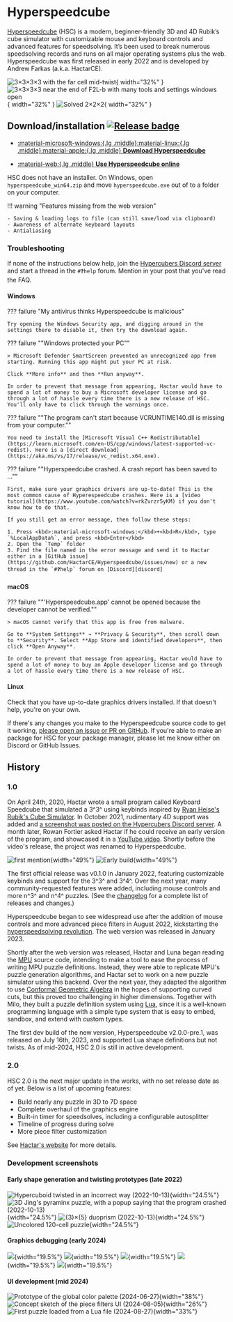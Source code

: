 # Hyperspeedcube

[Hyperspeedcube](https://ajfarkas.dev/hyperspeedcube/) (HSC) is a modern, beginner-friendly 3D and 4D Rubik’s cube simulator with customizable mouse and keyboard controls and advanced features for speedsolving. It’s been used to break numerous speedsolving records and runs on all major operating systems plus the web. Hyperspeedcube was first released in early 2022 and is developed by Andrew Farkas (a.k.a. HactarCE).

![3×3×3×3 with the far cell mid-twist](https://assets.hypercubing.xyz/img/virt/hsc/mid_twist.png){ width="32%" }
![3×3×3×3 near the end of F2L-b with many tools and settings windows open](https://assets.hypercubing.xyz/img/virt/hsc/tools.png){ width="32%" }
![Solved 2×2×2](https://assets.hypercubing.xyz/img/virt/hsc/solved_2x2x2.png){ width="32%" }

## Download/installation [![Release badge]][Release link]

<div class="grid cards" markdown>

-   [:material-microsoft-windows:{.lg .middle}:material-linux:{.lg .middle}:material-apple:{.lg .middle} **Download Hyperspeedcube**][hsc-download]

-   [:material-web:{.lg .middle} **Use Hyperspeedcube online**][hsc-web]

</div>

[Release badge]: https://img.shields.io/github/v/release/HactarCE/Hyperspeedcube
[Release link]: https://github.com/HactarCE/Hyperspeedcube/releases/latest
[hsc-download]: https://ajfarkas.dev/hyperspeedcube/
[hsc-web]: https://hypercubing.xyz/hyperspeedcube/

HSC does not have an installer. On Windows, open `hyperspeedcube_win64.zip` and move `hyperspeedcube.exe` out of  to a folder on your computer.

!!! warning "Features missing from the web version"

    - Saving & loading logs to file (can still save/load via clipboard)
    - Awareness of alternate keyboard layouts
    - Antialiasing

### Troubleshooting

If none of the instructions below help, join the [Hypercubers Discord server][discord] and start a thread in the `#❓help` forum. Mention in your post that you've read the FAQ.

[discord]: https://discord.gg/xxFvfyx89p

#### Windows

??? failure "My antivirus thinks Hyperspeedcube is malicious"

    Try opening the Windows Security app, and digging around in the settings there to disable it, then try the download again.

??? failure ""Windows protected your PC""

    > Microsoft Defender SmartScreen prevented an unrecognized app from starting. Running this app might put your PC at risk.

    Click **More info** and then **Run anyway**.

    In order to prevent that message from appearing, Hactar would have to spend a lot of money to buy a Microsoft developer license and go through a lot of hassle every time there is a new release of HSC. You'll only have to click through the warnings once.

??? failure ""The program can't start because VCRUNTIME140.dll is missing from your computer.""

    You need to install the [Microsoft Visual C++ Redistributable](https://learn.microsoft.com/en-US/cpp/windows/latest-supported-vc-redist). Here is a [direct download](https://aka.ms/vs/17/release/vc_redist.x64.exe).

??? failure ""Hyperspeedcube crashed. A crash report has been saved to ...""

    First, make sure your graphics drivers are up-to-date! This is the most common cause of Hyperespeedcube crashes. Here is a [video tutorial](https://www.youtube.com/watch?v=rkZvrzr5yKM) if you don't know how to do that.

    If you still get an error message, then follow these steps:

    1. Press <kbd>:material-microsoft-windows:</kbd>+<kbd>R</kbd>, type `%LocalAppData%`, and press <kbd>Enter</kbd>
    2. Open the `Temp` folder
    3. Find the file named in the error message and send it to Hactar either in a [GitHub issue](https://github.com/HactarCE/Hyperspeedcube/issues/new) or a new thread in the `#❓help` forum on [Discord][discord]

#### macOS

??? failure ""'Hyperspeedcube.app' cannot be opened because the developer cannot be verified.""

    > macOS cannot verify that this app is free from malware.

    Go to **System Settings** → **Privacy & Security**, then scroll down to **Security**. Select **App Store and identified developers**, then click **Open Anyway**.

    In order to prevent that message from appearing, Hactar would have to spend a lot of money to buy an Apple developer license and go through a lot of hassle every time there is a new release of HSC.

#### Linux

Check that you have up-to-date graphics drivers installed. If that doesn't help, you're on your own.

If there's any changes you make to the Hyperspeedcube source code to get it working, [please open an issue or PR on GitHub](https://github.com/HactarCE/Hyperspeedcube). If you're able to make an package for HSC for your package manager, please let me know either on Discord or GitHub Issues.

## History

### 1.0

On April 24th, 2020, Hactar wrote a small program called Keyboard Speedcube that simulated a 3^3^ using keybinds inspired by [Ryan Heise's Rubik's Cube Simulator](https://www.ryanheise.com/cube/speed.html). In October 2021, rudimentary 4D support was added and [a screenshot was posted on the Hypercubers Discord server](https://discord.com/channels/852389089268858922/871460012390748241/902389508262228008). A month later, Rowan Fortier asked Hactar if he could receive an early version of the program, and showcased it in a [YouTube video](https://www.youtube.com/watch?v=Wn1y-3EMREQ). Shortly before the video's release, the project was renamed to Hyperspeedcube.

![first mention](https://assets.hypercubing.xyz/img/virt/hsc/keyboard_speedcube.png){width="49%"}
![Early build](https://assets.hypercubing.xyz/img/virt/hsc/face_focus.gif){width="49%"}

The first official release was v0.1.0 in January 2022, featuring customizable keybinds and support for the 3^3^ and 3^4^. Over the next year, many community-requested features were added, including mouse controls and more n^3^ and n^4^ puzzles. (See the [changelog](https://github.com/HactarCE/Hyperspeedcube/blob/main/CHANGELOG.md) for a complete list of releases and changes.)

Hyperspeedcube began to see widespread use after the addition of mouse controls and more advanced piece filters in August 2022, kickstarting the [hyperspeedsolving revolution](/history.md#2022-present-the-hyperspeedsolving-revolution). The web version was released in January 2023.

Shortly after the web version was released, Hactar and Luna began reading the [MPU](/software/magicpuzzleultimate.md) source code, intending to make a tool to ease the process of writing MPU puzzle definitions. Instead, they were able to replicate MPU's puzzle generation algorithms, and Hactar set to work on a new puzzle simulator using this backend. Over the next year, they adapted the algorithm to use [Conformal Geometric Algebra][cga] in the hopes of supporting curved cuts, but this proved too challenging in higher dimensions. Together with Milo, they built a puzzle definition system using [Lua][lua], since it is a well-known programming language with a simple type system that is easy to embed, sandbox, and extend with custom types.

[cga]: https://en.wikipedia.org/wiki/Conformal_geometric_algebra
[lua]: https://en.wikipedia.org/wiki/Lua_(programming_language)

The first dev build of the new version, Hyperspeedcube v2.0.0-pre.1, was released on July 16th, 2023, and supported Lua shape definitions but not twists. As of mid-2024, HSC 2.0 is still in active development.

### 2.0

HSC 2.0 is the next major update in the works, with no set release date as of yet. Below is a list of upcoming features:

- Build nearly any puzzle in 3D to 7D space
- Complete overhaul of the graphics engine
- Built-in timer for speedsolves, including a configurable autosplitter
- Timeline of progress during solve
- More piece filter customization

See [Hactar's website](https://ajfarkas.dev/hyperspeedcube/#future-plans) for more details.

### Development screenshots

#### Early shape generation and twisting prototypes (late 2022)

![Hypercuboid twisted in an incorrect way (2022-10-13)](https://assets.hypercubing.xyz/img/virt/hsc/history/2022-10-13_janky_cuboid.png?width=817&height=671){width="24.5%"}
![3D Jing's pyraminx puzzle, with a popup saying that the program crashed (2022-10-13)](https://assets.hypercubing.xyz/img/virt/hsc/history/2022-10-13_jing_crash.png){width="24.5%"}
![{3}×{5} duoprism (2022-10-13)](https://assets.hypercubing.xyz/img/virt/hsc/history/2022-11-18_duoprism.png){width="24.5%"}
![Uncolored 120-cell puzzle](https://assets.hypercubing.xyz/img/virt/hsc/history/2022-11-18_120_cell.png){width="24.5%"}

#### Graphics debugging (early 2024)

![](https://assets.hypercubing.xyz/img/virt/hsc/history/2024-01-08_debug1.png?width=817&height=671){width="19.5%"}
![](https://assets.hypercubing.xyz/img/virt/hsc/history/2024-02-06_debug2.png){width="19.5%"}
![](https://assets.hypercubing.xyz/img/virt/hsc/history/2024-02-07_debug3.png){width="19.5%"}
![](https://assets.hypercubing.xyz/img/virt/hsc/history/2024-02-17_debug4.png){width="19.5%"}
![](https://assets.hypercubing.xyz/img/virt/hsc/history/2024-02-20_debug5.png){width="19.5%"}

#### UI development (mid 2024)

![Prototype of the global color palette (2024-06-27)](https://assets.hypercubing.xyz/img/virt/hsc/history/2024-06-27_color_palette_prototype.png){width="38%"}
![Concept sketch of the piece filters UI (2024-08-05)](https://assets.hypercubing.xyz/img/virt/hsc/history/2024-08-05_ui_sketch.png){width="26%"}
![First puzzle loaded from a Lua file (2024-08-27)](https://assets.hypercubing.xyz/img/virt/hsc/history/2024-08-27_lua_loading.png){width="33%"}
